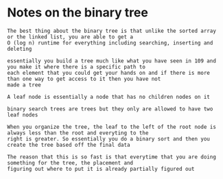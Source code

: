 # Notes on the binary tree

	The best thing about the binary tree is that unlike the sorted array or the linked list, you are able to get a 
	O (log n) runtime for everything including searching, inserting and deleting

	essentially you build a tree much like what you have seen in 109 and you make it where there is a specific path to 
	each element that you could get your hands on and if there is more than one way to get access to it then you have not
	made a tree

	A leaf node is essentially a node that has no children nodes on it

	binary search trees are trees but they only are allowed to have two leaf nodes

	When you organize the tree, the leaf to the left of the root node is always less than the root and everyting to the 
	right is greater. So essentially you do a binary sort and then you create the tree based off the final data

	The reason that this is so fast is that everytime that you are doing something for the tree, the placement and
	figuring out where to put it is already partially figured out	



